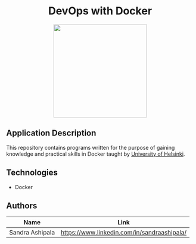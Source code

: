 <!-- PROJECT TITLE -->
  <h1 align="center">DevOps with Docker</h1>

<div id="header" align="center">
  <img src="https://github.com/user-attachments/assets/9aec20af-45e2-42c5-9cc5-e5889afc1669" width="250"/>
</div>

## Application Description

This repository contains programs written for the purpose of gaining knowledge and practical skills in Docker taught by [University of Helsinki](https://java-programming.mooc.fi/).

## Technologies
* Docker

## Authors

| Name            | Link                                   |
| --------------- | -------------------------------------- |
| Sandra Ashipala | https://www.linkedin.com/in/sandraashipala/ |



